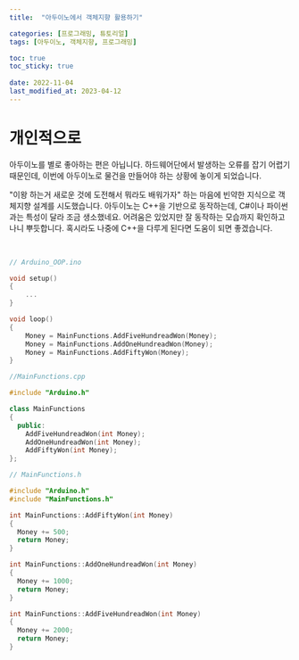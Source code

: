 ```yaml
---
title:  "아두이노에서 객체지향 활용하기"

categories: [프로그래밍, 튜토리얼]
tags: [아두이노, 객체지향, 프로그래밍]

toc: true
toc_sticky: true
 
date: 2022-11-04
last_modified_at: 2023-04-12
---
```


# **개인적으로**

아두이노를 별로 좋아하는 편은 아닙니다. 하드웨어단에서 발생하는 오류를 잡기 어렵기 때문인데, 이번에 아두이노로 물건을 만들어야 하는 상황에 놓이게 되었습니다.

"이왕 하는거 새로운 것에 도전해서 뭐라도 배워가자" 하는 마음에 빈약한 지식으로 객체지향 설계를 시도했습니다. 아두이노는 C++을 기반으로 동작하는데, C#이나 파이썬과는 특성이 달라 조금 생소했네요. 어려움은 있었지만 잘 동작하는 모습까지 확인하고 나니 뿌듯합니다. 혹시라도 나중에 C++을 다루게 된다면 도움이 되면 좋겠습니다.

<br>

```cpp
// Arduino_OOP.ino

void setup()
{
    ...
}

void loop()
{
    Money = MainFunctions.AddFiveHundreadWon(Money);
    Money = MainFunctions.AddOneHundreadWon(Money);
    Money = MainFunctions.AddFiftyWon(Money);
}
```

```cpp
//MainFunctions.cpp

#include "Arduino.h"

class MainFunctions
{
  public:
    AddFiveHundreadWon(int Money);
    AddOneHundreadWon(int Money);
    AddFiftyWon(int Money);
};
```

```cpp
// MainFunctions.h

#include "Arduino.h"
#include "MainFunctions.h"

int MainFunctions::AddFiftyWon(int Money)
{
  Money += 500;
  return Money;
}

int MainFunctions::AddOneHundreadWon(int Money)
{
  Money += 1000;
  return Money;
}

int MainFunctions::AddFiveHundreadWon(int Money)
{
  Money += 2000;
  return Money;
}
```
